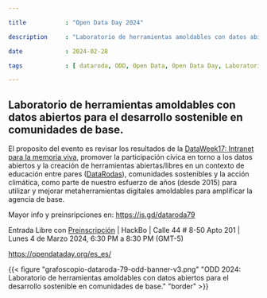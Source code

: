 ```yaml
---

title           : "Open Data Day 2024"

description     : "Laboratorio de herramientas amoldables con datos abiertos para el desarrollo sostenible en comunidades de base."

date            : 2024-02-28

tags            : [ dataroda, ODD, Open Data, Open Data Day, Laboratorio ]

---
```


## Laboratorio de herramientas amoldables con datos abiertos para el desarrollo sostenible en comunidades de base.

El proposito del evento es revisar los resultados de la [DataWeek17: Intranet para la memoria viva](is.gd/datawwek17), 
promover la participación cívica en torno a los datos abiertos 
y la creación de herramientas abiertas/libres 
en un contexto de educación entre pares ([DataRodas](https://docutopia.sustrato.red/s/datarodas)), 
comunidades sostenibles y la acción climática, 
como parte de nuestro esfuerzo de años (desde 2015) 
para utilizar y mejorar metaherramientas digitales amoldables 
para amplificar la agencia de base.

Mayor info y preinsripciones en: https://is.gd/dataroda79

Entrada Libre con [Preinscripción](https://is.gd/dataroda79) | HackBo | Calle 44 # 8-50 Apto 201 | Lunes 4 de Marzo 2024, 6:30 PM a 8:30 PM (GMT-5)

https://opendataday.org/es_es/

{{< figure "grafoscopio-dataroda-79-odd-banner-v3.png" "ODD 2024: Laboratorio de herramientas amoldables con datos abiertos para el desarrollo sostenible en comunidades de base." "border" >}}


